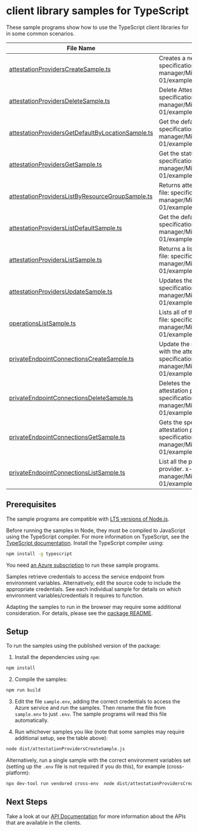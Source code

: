 # client library samples for TypeScript

These sample programs show how to use the TypeScript client libraries for in some common scenarios.

| **File Name**                                                                                       | **Description**                                                                                                                                                                                                                                                          |
| --------------------------------------------------------------------------------------------------- | ------------------------------------------------------------------------------------------------------------------------------------------------------------------------------------------------------------------------------------------------------------------------ |
| [attestationProvidersCreateSample.ts][attestationproviderscreatesample]                             | Creates a new Attestation Provider. x-ms-original-file: specification/attestation/resource-manager/Microsoft.Attestation/stable/2020-10-01/examples/Create_AttestationProvider.json                                                                                      |
| [attestationProvidersDeleteSample.ts][attestationprovidersdeletesample]                             | Delete Attestation Service. x-ms-original-file: specification/attestation/resource-manager/Microsoft.Attestation/stable/2020-10-01/examples/Delete_AttestationProvider.json                                                                                              |
| [attestationProvidersGetDefaultByLocationSample.ts][attestationprovidersgetdefaultbylocationsample] | Get the default provider by location. x-ms-original-file: specification/attestation/resource-manager/Microsoft.Attestation/stable/2020-10-01/examples/Get_DefaultProviderByLocation.json                                                                                 |
| [attestationProvidersGetSample.ts][attestationprovidersgetsample]                                   | Get the status of Attestation Provider. x-ms-original-file: specification/attestation/resource-manager/Microsoft.Attestation/stable/2020-10-01/examples/Get_AttestationProvider.json                                                                                     |
| [attestationProvidersListByResourceGroupSample.ts][attestationproviderslistbyresourcegroupsample]   | Returns attestation providers list in a resource group. x-ms-original-file: specification/attestation/resource-manager/Microsoft.Attestation/stable/2020-10-01/examples/Get_AttestationProvidersListByResourceGroup.json                                                 |
| [attestationProvidersListDefaultSample.ts][attestationproviderslistdefaultsample]                   | Get the default provider x-ms-original-file: specification/attestation/resource-manager/Microsoft.Attestation/stable/2020-10-01/examples/Get_DefaultProviders.json                                                                                                       |
| [attestationProvidersListSample.ts][attestationproviderslistsample]                                 | Returns a list of attestation providers in a subscription. x-ms-original-file: specification/attestation/resource-manager/Microsoft.Attestation/stable/2020-10-01/examples/Get_AttestationProvidersList.json                                                             |
| [attestationProvidersUpdateSample.ts][attestationprovidersupdatesample]                             | Updates the Attestation Provider. x-ms-original-file: specification/attestation/resource-manager/Microsoft.Attestation/stable/2020-10-01/examples/Update_AttestationProvider.json                                                                                        |
| [operationsListSample.ts][operationslistsample]                                                     | Lists all of the available Azure attestation operations. x-ms-original-file: specification/attestation/resource-manager/Microsoft.Attestation/stable/2020-10-01/examples/Operations_List.json                                                                            |
| [privateEndpointConnectionsCreateSample.ts][privateendpointconnectionscreatesample]                 | Update the state of specified private endpoint connection associated with the attestation provider. x-ms-original-file: specification/attestation/resource-manager/Microsoft.Attestation/stable/2020-10-01/examples/AttestationProviderPutPrivateEndpointConnection.json |
| [privateEndpointConnectionsDeleteSample.ts][privateendpointconnectionsdeletesample]                 | Deletes the specified private endpoint connection associated with the attestation provider. x-ms-original-file: specification/attestation/resource-manager/Microsoft.Attestation/stable/2020-10-01/examples/AttestationProviderDeletePrivateEndpointConnection.json      |
| [privateEndpointConnectionsGetSample.ts][privateendpointconnectionsgetsample]                       | Gets the specified private endpoint connection associated with the attestation provider. x-ms-original-file: specification/attestation/resource-manager/Microsoft.Attestation/stable/2020-10-01/examples/AttestationProviderGetPrivateEndpointConnection.json            |
| [privateEndpointConnectionsListSample.ts][privateendpointconnectionslistsample]                     | List all the private endpoint connections associated with the attestation provider. x-ms-original-file: specification/attestation/resource-manager/Microsoft.Attestation/stable/2020-10-01/examples/AttestationProviderListPrivateEndpointConnections.json               |

## Prerequisites

The sample programs are compatible with [LTS versions of Node.js](https://github.com/nodejs/release#release-schedule).

Before running the samples in Node, they must be compiled to JavaScript using the TypeScript compiler. For more information on TypeScript, see the [TypeScript documentation][typescript]. Install the TypeScript compiler using:

```bash
npm install -g typescript
```

You need [an Azure subscription][freesub] to run these sample programs.

Samples retrieve credentials to access the service endpoint from environment variables. Alternatively, edit the source code to include the appropriate credentials. See each individual sample for details on which environment variables/credentials it requires to function.

Adapting the samples to run in the browser may require some additional consideration. For details, please see the [package README][package].

## Setup

To run the samples using the published version of the package:

1. Install the dependencies using `npm`:

```bash
npm install
```

2. Compile the samples:

```bash
npm run build
```

3. Edit the file `sample.env`, adding the correct credentials to access the Azure service and run the samples. Then rename the file from `sample.env` to just `.env`. The sample programs will read this file automatically.

4. Run whichever samples you like (note that some samples may require additional setup, see the table above):

```bash
node dist/attestationProvidersCreateSample.js
```

Alternatively, run a single sample with the correct environment variables set (setting up the `.env` file is not required if you do this), for example (cross-platform):

```bash
npx dev-tool run vendored cross-env  node dist/attestationProvidersCreateSample.js
```

## Next Steps

Take a look at our [API Documentation][apiref] for more information about the APIs that are available in the clients.

[attestationproviderscreatesample]: https://github.com/Azure/azure-sdk-for-js/blob/main/sdk/attestation/arm-attestation/samples/v2/typescript/src/attestationProvidersCreateSample.ts
[attestationprovidersdeletesample]: https://github.com/Azure/azure-sdk-for-js/blob/main/sdk/attestation/arm-attestation/samples/v2/typescript/src/attestationProvidersDeleteSample.ts
[attestationprovidersgetdefaultbylocationsample]: https://github.com/Azure/azure-sdk-for-js/blob/main/sdk/attestation/arm-attestation/samples/v2/typescript/src/attestationProvidersGetDefaultByLocationSample.ts
[attestationprovidersgetsample]: https://github.com/Azure/azure-sdk-for-js/blob/main/sdk/attestation/arm-attestation/samples/v2/typescript/src/attestationProvidersGetSample.ts
[attestationproviderslistbyresourcegroupsample]: https://github.com/Azure/azure-sdk-for-js/blob/main/sdk/attestation/arm-attestation/samples/v2/typescript/src/attestationProvidersListByResourceGroupSample.ts
[attestationproviderslistdefaultsample]: https://github.com/Azure/azure-sdk-for-js/blob/main/sdk/attestation/arm-attestation/samples/v2/typescript/src/attestationProvidersListDefaultSample.ts
[attestationproviderslistsample]: https://github.com/Azure/azure-sdk-for-js/blob/main/sdk/attestation/arm-attestation/samples/v2/typescript/src/attestationProvidersListSample.ts
[attestationprovidersupdatesample]: https://github.com/Azure/azure-sdk-for-js/blob/main/sdk/attestation/arm-attestation/samples/v2/typescript/src/attestationProvidersUpdateSample.ts
[operationslistsample]: https://github.com/Azure/azure-sdk-for-js/blob/main/sdk/attestation/arm-attestation/samples/v2/typescript/src/operationsListSample.ts
[privateendpointconnectionscreatesample]: https://github.com/Azure/azure-sdk-for-js/blob/main/sdk/attestation/arm-attestation/samples/v2/typescript/src/privateEndpointConnectionsCreateSample.ts
[privateendpointconnectionsdeletesample]: https://github.com/Azure/azure-sdk-for-js/blob/main/sdk/attestation/arm-attestation/samples/v2/typescript/src/privateEndpointConnectionsDeleteSample.ts
[privateendpointconnectionsgetsample]: https://github.com/Azure/azure-sdk-for-js/blob/main/sdk/attestation/arm-attestation/samples/v2/typescript/src/privateEndpointConnectionsGetSample.ts
[privateendpointconnectionslistsample]: https://github.com/Azure/azure-sdk-for-js/blob/main/sdk/attestation/arm-attestation/samples/v2/typescript/src/privateEndpointConnectionsListSample.ts
[apiref]: https://learn.microsoft.com/javascript/api/@azure/arm-attestation?view=azure-node-preview
[freesub]: https://azure.microsoft.com/free/
[package]: https://github.com/Azure/azure-sdk-for-js/tree/main/sdk/attestation/arm-attestation/README.md
[typescript]: https://www.typescriptlang.org/docs/home.html
